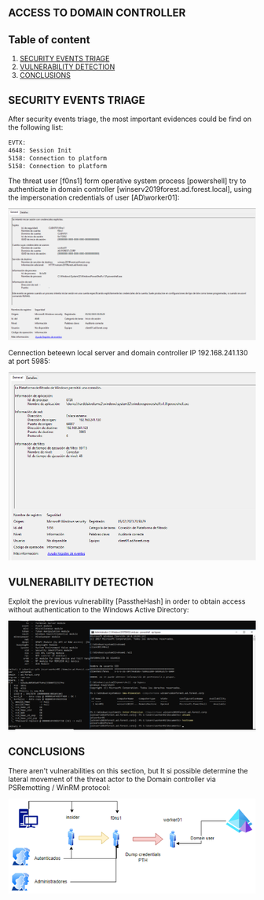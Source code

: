 ## ACCESS TO DOMAIN CONTROLLER

## Table of content

  1. [SECURITY EVENTS TRIAGE](#security-events-triage)
  2. [VULNERABILITY DETECTION](#vulnerability-detection)  
  3. [CONCLUSIONS](#conclusions)


## SECURITY EVENTS TRIAGE

After security events triage, the most important evidences could be find on the following list:

```
EVTX: 
4648: Session Init
5158: Connection to platform
5158: Connection to platform
```
The threat user [f0ns1] form operative system process [powershell] try to authenticate in domain controller [winserv2019forest.ad.forest.local], using the  impersonation credentials of user [AD\worker01]:

![PSRemoting worker01](resources/PSRemoting_1.png)

Cennection beteewn local server and domain controller IP 192.168.241.130 at port 5985:

![PSRemoting worker01](resources/PSRemoting_2.png)



## VULNERABILITY DETECTION

Exploit the previous vulnerability [PasstheHash] in order to obtain access without authentication to the Windows Active Directory:

![PSRemoting worker01](resources/PSRrmoting_worker01.png)

## CONCLUSIONS

There aren't vulnerabilities on this section, but It si possible determine the lateral movement of the threat actor to the Domain controller via PSRemotting / WinRM protocol:

![conclussions](resources/Conclussions_II.png)

